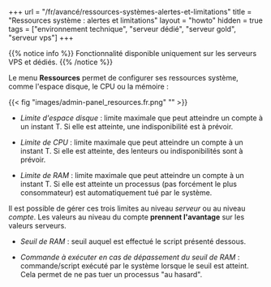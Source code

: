 +++
url = "/fr/avancé/ressources-systèmes-alertes-et-limitations"
title = "Ressources système : alertes et limitations"
layout = "howto"
hidden = true
tags = ["environnement technique", "serveur dédié", "serveur gold", "serveur vps"]
+++

{{% notice info %}}
Fonctionnalité disponible uniquement sur les serveurs VPS et dédiés.
{{% /notice %}}

Le menu **Ressources** permet de configurer ses ressources système, comme  l'espace disque, le CPU ou la mémoire :

{{< fig "images/admin-panel_resources.fr.png" "" >}}

- *Limite d'espace disque* : limite maximale que peut atteindre un compte à un instant T. Si elle est atteinte, une indisponibilité est à prévoir.

- *Limite de CPU* : limite maximale que peut atteindre un compte à un instant T. Si elle est atteinte, des lenteurs ou indisponibilités sont à prévoir.

- *Limite de RAM* : limite maximale que peut atteindre un compte à un instant T. Si elle est atteinte un processus (pas forcément le plus consommateur) est automatiquement tué par le système.

Il est possible de gérer ces trois limites au niveau *serveur* ou au niveau *compte*. Les valeurs au niveau du compte **prennent l'avantage** sur les valeurs serveurs.

- *Seuil de RAM* : seuil auquel est effectué le script présenté dessous.

- *Commande à exécuter en cas de dépassement du seuil de RAM* : commande/script exécuté par le système lorsque le seuil est atteint. Cela permet de ne pas tuer un processus "au hasard".
